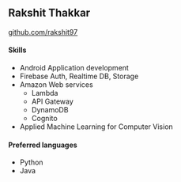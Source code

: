 ## Rakshit Thakkar
[github.com/rakshit97](http://github.com/rakshit97)

#### Skills
- Android Application development
- Firebase Auth, Realtime DB, Storage
- Amazon Web services
  - Lambda
  - API Gateway
  - DynamoDB
  - Cognito
 - Applied Machine Learning for Computer Vision

#### Preferred languages
 - Python
 - Java
